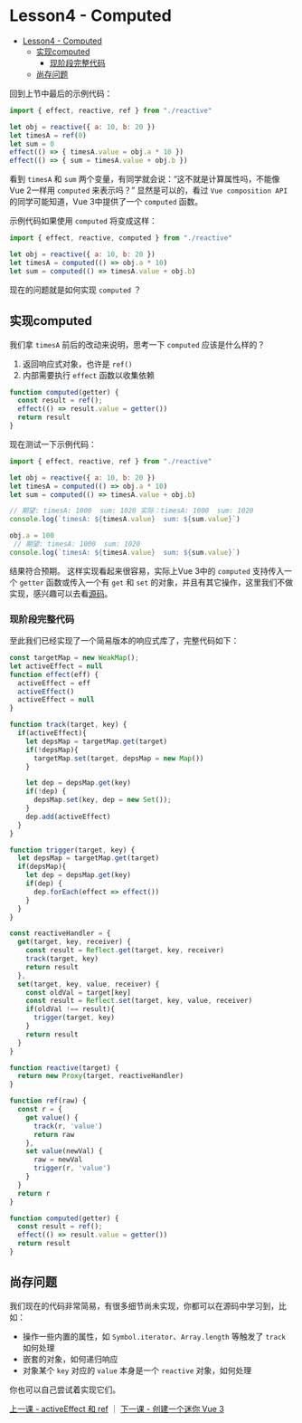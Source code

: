 # Lesson4 - Computed
- [Lesson4 - Computed](#lesson4---computed)
  - [实现computed](#实现computed)
    - [现阶段完整代码](#现阶段完整代码)
  - [尚存问题](#尚存问题)

回到上节中最后的示例代码：
```js
import { effect, reactive, ref } from "./reactive"

let obj = reactive({ a: 10, b: 20 })
let timesA = ref(0)
let sum = 0
effect(() => { timesA.value = obj.a * 10 })
effect(() => { sum = timesA.value + obj.b })
```
看到 `timesA` 和 `sum` 两个变量，有同学就会说：“这不就是计算属性吗，不能像Vue 2一样用 `computed` 来表示吗？” 显然是可以的，看过 `Vue composition API` 的同学可能知道，Vue 3中提供了一个 `computed` 函数。

示例代码如果使用 `computed` 将变成这样：
```js
import { effect, reactive, computed } from "./reactive"

let obj = reactive({ a: 10, b: 20 })
let timesA = computed(() => obj.a * 10)
let sum = computed(() => timesA.value + obj.b)
```
现在的问题就是如何实现 `computed` ？

## 实现computed
我们拿 `timesA` 前后的改动来说明，思考一下 `computed` 应该是什么样的？
1. 返回响应式对象，也许是 `ref()`
2. 内部需要执行 `effect` 函数以收集依赖

```js
function computed(getter) {
  const result = ref();
  effect(() => result.value = getter())
  return result
}
```
现在测试一下示例代码：
```js
import { effect, reactive, ref } from "./reactive"

let obj = reactive({ a: 10, b: 20 })
let timesA = computed(() => obj.a * 10)
let sum = computed(() => timesA.value + obj.b)

// 期望: timesA: 1000  sum: 1020 实际：timesA: 1000  sum: 1020
console.log(`timesA: ${timesA.value}  sum: ${sum.value}`)

obj.a = 100
 // 期望: timesA: 1000  sum: 1020
console.log(`timesA: ${timesA.value}  sum: ${sum.value}`)
```
结果符合预期。
这样实现看起来很容易，实际上Vue 3中的 `computed` 支持传入一个 `getter` 函数或传入一个有 `get` 和 `set` 的对象，并且有其它操作，这里我们不做实现，感兴趣可以去看[源码](https://github.com/vuejs/vue-next/blob/master/packages/reactivity/src/computed.ts)。


### 现阶段完整代码
至此我们已经实现了一个简易版本的响应式库了，完整代码如下：
```js
const targetMap = new WeakMap();
let activeEffect = null
function effect(eff) {
  activeEffect = eff
  activeEffect()
  activeEffect = null
}

function track(target, key) {
  if(activeEffect){
    let depsMap = targetMap.get(target)
    if(!depsMap){
      targetMap.set(target, depsMap = new Map())
    }

    let dep = depsMap.get(key)
    if(!dep) {
      depsMap.set(key, dep = new Set());
    }
    dep.add(activeEffect)
  }
}

function trigger(target, key) {
  let depsMap = targetMap.get(target)
  if(depsMap){
    let dep = depsMap.get(key)
    if(dep) {
      dep.forEach(effect => effect())
    }
  }
}

const reactiveHandler = {
  get(target, key, receiver) {
    const result = Reflect.get(target, key, receiver)
    track(target, key)
    return result
  },
  set(target, key, value, receiver) {
    const oldVal = target[key]
    const result = Reflect.set(target, key, value, receiver)
    if(oldVal !== result){
      trigger(target, key)
    }
    return result
  }
}

function reactive(target) {
  return new Proxy(target, reactiveHandler)
}

function ref(raw) {
  const r = {
    get value() {
      track(r, 'value')
      return raw
    },
    set value(newVal) {
      raw = newVal
      trigger(r, 'value')
    }
  }
  return r
}

function computed(getter) {
  const result = ref();
  effect(() => result.value = getter())
  return result
}
```

## 尚存问题
我们现在的代码非常简易，有很多细节尚未实现，你都可以在源码中学习到，比如：
- 操作一些内置的属性，如 `Symbol.iterator`、`Array.length` 等触发了 `track` 如何处理
- 嵌套的对象，如何递归响应
- 对象某个 `key` 对应的 `value` 本身是一个 `reactive` 对象，如何处理

你也可以自己尝试着实现它们。

[上一课 - activeEffect 和 ref](./3.ACTIVEEFFECT&REF.md) ｜ [下一课 - 创建一个迷你 Vue 3](../chapter5/MINI-VUE.md)
